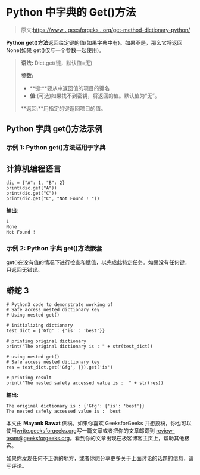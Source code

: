 # Python 中字典的 Get()方法

> 原文:[https://www . geesforgeks . org/get-method-dictionary-python/](https://www.geeksforgeeks.org/get-method-dictionaries-python/)

**Python get()方法**返回给定键的值(如果字典中有)。如果不是，那么它将返回 None(如果 get()仅与一个参数一起使用)。

> **语法:** Dict.get(键，默认值=无)
> 
> **参数:**
> 
> *   **键:**要从中返回值的项目的键名
> *   **值:**(可选)如果找不到密钥，将返回的值。默认值为“无”。
> 
> **返回:**用指定的键返回项目的值。

## Python 字典 get()方法示例

### 示例 1: Python get()方法适用于字典

## 计算机编程语言

```
dic = {"A": 1, "B": 2}
print(dic.get("A"))
print(dic.get("C"))
print(dic.get("C", "Not Found ! "))
```

**输出:**

```
1
None
Not Found !
```

### 示例 2: Python 字典 get()方法嵌套

get()在没有值的情况下进行检查和赋值，以完成此特定任务。如果没有任何键，只返回无错误。

## 蟒蛇 3

```
# Python3 code to demonstrate working of
# Safe access nested dictionary key
# Using nested get()

# initializing dictionary
test_dict = {'Gfg' : {'is' : 'best'}}

# printing original dictionary
print("The original dictionary is : " + str(test_dict))

# using nested get()
# Safe access nested dictionary key
res = test_dict.get('Gfg', {}).get('is')

# printing result
print("The nested safely accessed value is :  " + str(res))
```

**输出:**

```
The original dictionary is : {'Gfg': {'is': 'best'}}
The nested safely accessed value is :  best
```

本文由 **Mayank Rawat** 供稿。如果你喜欢 GeeksforGeeks 并想投稿，你也可以使用[write.geeksforgeeks.org](https://write.geeksforgeeks.org)写一篇文章或者把你的文章邮寄到 review-team@geeksforgeeks.org。看到你的文章出现在极客博客主页上，帮助其他极客。

如果你发现任何不正确的地方，或者你想分享更多关于上面讨论的话题的信息，请写评论。